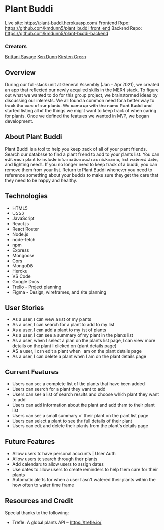 
# Plant Buddi

Live site: <https://plant-buddi.herokuapp.com/>
Frontend Repo: <https://github.com/kmdunn5/plant_buddi_front_end>
Backend Repo: <https://github.com/kmdunn5/plant-buddi-backend>


### Creators
[Brittani Savage](https://github.com/itsmeBrittani)
[Ken Dunn](https://github.com/kmdunn5)
[Kirsten Green](https://github.com/kirstengreen)



## Overview

During our full-stack unit at General Assembly (Jan - Apr 2021), we created an app that reflected our newly acquired skills in the MERN stack. To figure out what we wanted to do for this group project, we brainstormed ideas by discussing our interests. We all found a common need for a better way to track the care of our plants. We came up with the name Plant Buddi and started listing all of the things we might want to keep track of when caring for plants. Once we defined the features we wanted in MVP, we began development. 



## About Plant Buddi

Plant Buddi is a tool to help you keep track of all of your plant friends. Search our database to find a plant friend to add to your plants list. You can edit each plant to include information such as nickname, last watered date, and lighting needs. If you no longer need to keep track of a buddi, you can remove them from your list. Return to Plant Buddi whenever you need to reference something about your buddis to make sure they get the care that they need to be happy and healthy.


## Technologies

* HTML5
* CSS3
* JavaScript
* React.js
* React Router
* Node.js
* node-fetch
* npm
* Express
* Mongoose
* Cors
* MongoDB
* Heroku
* VS Code
* Google Docs
* Trello - Project planning
* Figma - Design, wireframes, and site planning


## User Stories

* As a user, I can view a list of my plants
* As a user, I can search for a plant to add to my list
* As a user, I can add a plant to my list of plants
* As a user, I can see a summary of my plant in the plants list
* As a user, when I select a plan on the plants list page, I can view more details on the plant I clicked on (plant details page)
* AS a user, I can edit a plant when I am on the plant details page
* As a user, I can delete a plant when I am on the plant details page



## Current Features

* Users can see a complete list of the plants that have been added
* Users can search for a plant they want to add
* Users can see a list of search results and choose which plant they want to add
* Users can add information about the plant and add them to their plant list
* Users can see a small summary of their plant on the plant list page
* Users can select a plant to see the full details of their plant
* Users can edit and delete their plants from the plant's details page



## Future Features

* Allow users to have personal accounts | User Auth
* Allow users to search through their plants
* Add calendars to allow users to assign dates
* Use dates to allow users to create reminders to help them care for their plants
* Automatic alerts for when a user hasn't watered their plants within the how often to water time frame



## Resources and Credit

Special thanks to the following:
* Trefle: A global plants API – <https://trefle.io/>